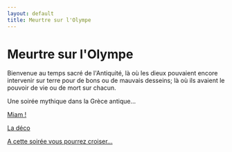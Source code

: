 ```yaml
---
layout: default
title: Meurtre sur l'Olympe
---
```


# Meurtre sur l'Olympe

Bienvenue au temps sacré de l'Antiquité, là où les dieux pouvaient encore intervenir sur terre pour de bons ou de mauvais desseins; là où ils avaient le pouvoir de vie ou de mort sur chacun.

Une soirée mythique dans la Grèce antique...

[Miam !](/pages/meurtre_sur_lolympe/miam.html)

[La déco](/pages/meurtre_sur_lolympe/deco.html)

[A cette soirée vous pourrez croiser...](/pages/meurtre_sur_lolympe/deguisements.html)
